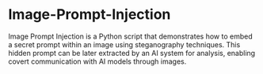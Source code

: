 # Image-Prompt-Injection
Image Prompt Injection is a Python script that demonstrates how to embed a secret prompt within an image using steganography techniques. This hidden prompt can be later extracted by an AI system for analysis, enabling covert communication with AI models through images.
